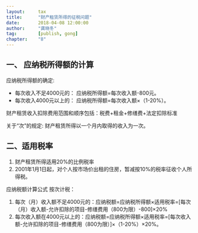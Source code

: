 ```yaml
---                                                                        
layout:     tax                                            
title:      "财产租赁所得的征税问题"                                                                       
date:       2018-04-08 12:00:00                                                                           
author:     "龚晓冬"                                      
tag:		[publish, gong]                                
chapter:	"8"
---
```



## 一、 应纳税所得额的计算  

应纳税所得额的确定:  
- 每次收入不足4000元的： 应纳税所得额=每次收入额-800元。   
- 每次收入4000元以上的： 应纳税所得额=每次收入额&#215;（1-20%）。  

财产租赁收入扣除费用范围和顺序包括：税费+租金+修缮费+法定扣除标准 

关于“次”的规定: 财产租赁所得以一个月内取得的收入为一次。

## 二、适用税率

1. 财产租赁所得适用20%的比例税率   
2. 2001年1月1日起，对个人按市场价出租的住房，暂减按10%的税率征收个人所得税。 

应纳税额计算公式 按次计税：  
1. 每次（月）收入额不足4000元的：应纳税额=应纳税所得额&#215;适用税率=[每次（月）收入额-允许扣除的项目-修缮费用（800为限）-800]&#215;20%  
2. 每次收入额在4000元以上的：应纳税额=应纳税所得额&#215;适用税率=[每次收入额-允许扣除的项目-修缮费用（800为限）]&#215;（1-20%）&#215;20%。  

